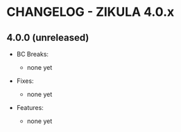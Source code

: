 # CHANGELOG - ZIKULA 4.0.x

## 4.0.0 (unreleased)

- BC Breaks:
  - none yet

- Fixes:
  - none yet

- Features:
  - none yet
